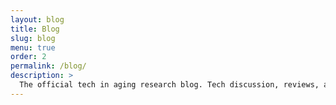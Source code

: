 ```yaml
---
layout: blog
title: Blog
slug: blog
menu: true
order: 2
permalink: /blog/
description: >
  The official tech in aging research blog. Tech discussion, reviews, and analysis of current research. Also maybe video game chats.
---
```

